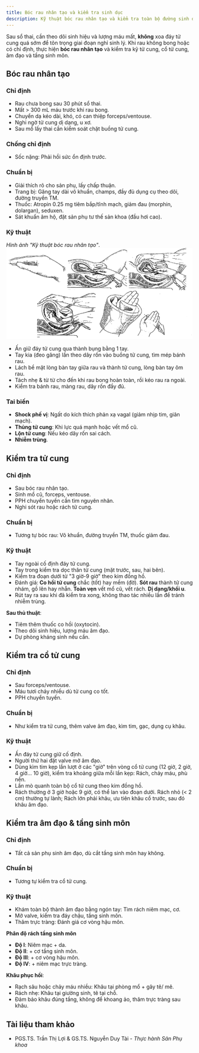 ```yaml
---
title: Bóc rau nhân tạo và kiểm tra sinh dục
description: Kỹ thuật bóc rau nhân tạo và kiểm tra toàn bộ đường sinh dưới sau sổ thai.
---
```


Sau sổ thai, cần theo dõi sinh hiệu và lượng máu mất, **không** xoa đáy tử cung quá sớm để tôn trọng giai đoạn nghỉ sinh lý. Khi rau không bong hoặc có chỉ định, thực hiện **bóc rau nhân tạo** và kiểm tra kỹ tử cung, cổ tử cung, âm đạo và tầng sinh môn.

## Bóc rau nhân tạo

### Chỉ định

- Rau chưa bong sau 30 phút sổ thai.
- Mất > 300 mL máu trước khi rau bong.
- Chuyển dạ kéo dài, khó, có can thiệp forceps/ventouse.
- Nghi ngờ tử cung dị dạng, u xơ.
- Sau mổ lấy thai cần kiểm soát chặt buồng tử cung.

### Chống chỉ định

- Sốc nặng: Phải hồi sức ổn định trước.

### Chuẩn bị

- Giải thích rõ cho sản phụ, lấy chấp thuận.
- Trang bị: Găng tay dài vô khuẩn, champs, đầy đủ dụng cụ theo dõi, đường truyền TM.
- Thuốc: Atropin 0.25 mg tiêm bắp/tĩnh mạch, giảm đau (morphin, dolargan), seduxen.
- Sát khuẩn âm hộ, đặt sản phụ tư thế sản khoa (đầu hơi cao).

### Kỹ thuật

_Hình ảnh "Kỹ thuật bóc rau nhân tạo"_.
![Kỹ thuật bóc rau nhân tạo](./_images/boc-rau-nhan-tao-kiem-tra-sinh-duc/ky-thuat-boc-rau-nhan-tao.png)

- Ấn giữ đáy tử cung qua thành bụng bằng 1 tay.
- Tay kia (đeo găng) lần theo dây rốn vào buồng tử cung, tìm mép bánh rau.
- Lách bề mặt lòng bàn tay giữa rau và thành tử cung, lòng bàn tay ôm rau.
- Tách nhẹ & từ từ cho đến khi rau bong hoàn toàn, rồi kéo rau ra ngoài.
- Kiểm tra bánh rau, màng rau, dây rốn đầy đủ.

### Tai biến

- **Shock phế vị**: Ngất do kích thích phản xạ vagal (giảm nhịp tim, giãn mạch).
- **Thủng tử cung**: Khi lực quá mạnh hoặc vết mổ cũ.
- **Lộn tử cung**: Nếu kéo dây rốn sai cách.
- **Nhiễm trùng**.

## Kiểm tra tử cung

### Chỉ định

- Sau bóc rau nhân tạo.
- Sinh mổ cũ, forceps, ventouse.
- PPH chuyển tuyến cần tìm nguyên nhân.
- Nghi sót rau hoặc rách tử cung.

### Chuẩn bị

- Tương tự bóc rau: Vô khuẩn, đường truyền TM, thuốc giảm đau.

### Kỹ thuật

- Tay ngoài cố định đáy tử cung.
- Tay trong kiểm tra dọc thân tử cung (mặt trước, sau, hai bên).
- Kiểm tra đoạn dưới từ "3 giờ-9 giờ" theo kim đồng hồ.
- Đánh giá: **Co hồi tử cung** chắc (tốt) hay mềm (đờ). **Sót rau** thành tử cung nhám, gồ lên hay nhẵn. **Toàn vẹn** vết mổ cũ, vết rách. **Dị dạng/khối u**.
- Rút tay ra sau khi đã kiểm tra xong, không thao tác nhiều lần để tránh nhiễm trùng.

**Sau thủ thuật**:

- Tiêm thêm thuốc co hồi (oxytocin).
- Theo dõi sinh hiệu, lượng máu âm đạo.
- Dự phòng kháng sinh nếu cần.

## Kiểm tra cổ tử cung

### Chỉ định

- Sau forceps/ventouse.
- Máu tươi chảy nhiều dù tử cung co tốt.
- PPH chuyển tuyến.

### Chuẩn bị

- Như kiểm tra tử cung, thêm valve âm đạo, kìm tim, gạc, dụng cụ khâu.

### Kỹ thuật

- Ấn đáy tử cung giữ cố định.
- Người thứ hai đặt valve mở âm đạo.
- Dùng kìm tim kẹp lần lượt ở các "giờ" trên vòng cổ tử cung (12 giờ, 2 giờ, 4 giờ... 10 giờ), kiểm tra khoảng giữa mỗi lần kẹp: Rách, chảy máu, phù nền.
- Lần mò quanh toàn bộ cổ tử cung theo kim đồng hồ.
- Rách thường ở 3 giờ hoặc 9 giờ, có thể lan vào đoạn dưới. Rách nhỏ (< 2 cm) thường tự lành; Rách lớn phải khâu, ưu tiên khâu cổ trước, sau đó khâu âm đạo.

## Kiểm tra âm đạo & tầng sinh môn

### Chỉ định

- Tất cả sản phụ sinh âm đạo, dù cắt tầng sinh môn hay không.

### Chuẩn bị

- Tương tự kiểm tra cổ tử cung.

### Kỹ thuật

- Khám toàn bộ thành âm đạo bằng ngón tay: Tìm rách niêm mạc, cơ.
- Mở valve, kiểm tra đáy chậu, tầng sinh môn.
- Thăm trực tràng: Đánh giá cơ vòng hậu môn.

**Phân độ rách tầng sinh môn**

- **Độ I**: Niêm mạc + da.
- **Độ II**: + cơ tầng sinh môn.
- **Độ III**: + cơ vòng hậu môn.
- **Độ IV**: + niêm mạc trực tràng.

**Khâu phục hồi**:

- Rạch sâu hoặc chảy máu nhiều: Khâu tại phòng mổ + gây tê/ mê.
- Rách nhẹ: Khâu tại giường sinh, tê tại chỗ.
- Đảm bảo khâu đúng tầng, không để khoang ảo, thăm trực tràng sau khâu.

## Tài liệu tham khảo

- PGS.TS. Trần Thị Lợi & GS.TS. Nguyễn Duy Tài - _Thực hành Sản Phụ khoa_
